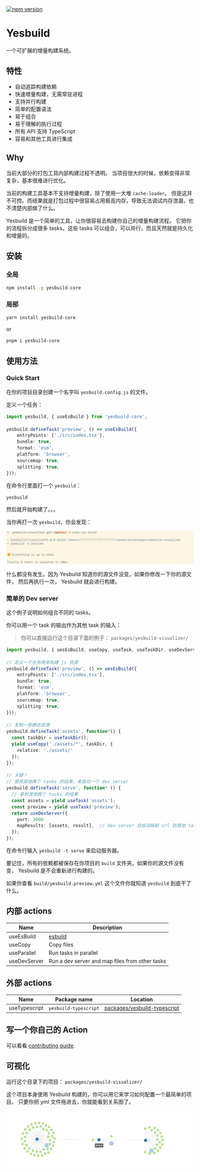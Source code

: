
[![npm version](https://img.shields.io/npm/v/yesbuild-core.svg)](https://www.npmjs.com/package/yesbuild-core)

# Yesbuild

一个可扩展的增量构建系统。

## 特性

- 自动追踪构建依赖
- 快速增量构建，无需常驻进程
- 支持并行构建
- 简单的配置语法
- 易于组合
- 易于理解的执行过程
- 所有 API 支持 TypeScript
- 容易和其他工具进行集成

## Why

当前大部分的打包工具内部构建过程不透明。
当项目很大的时候，依赖变得非常复杂，基本很难进行优化。

当前的构建工具基本不支持增量构建，除了使用一大堆 `cache-loader`。
但是这并不可控。而结果就是打包过程中很容易占用极高内存，导致无法调试内存泄漏，也不清楚内部做了什么。

Yesbuild 是一个简单的工具，让你很容易去构建你自己的增量构建流程。
它把你的流程拆分成很多 tasks。这些 tasks 可以组合，可以并行，而且天然就是持久化和增量的。

## 安装

### 全局

```sh
npm install -g yesbuild-core
```

### 局部

```sh
yarn install yesbuild-core
```

or

```sh
pnpm i yesbuild-core
```

## 使用方法

### Quick Start

在你的项目目录创建一个名字叫 `yesbuild.config.js` 的文件。

定义一个任务：

```typescript
import yesbuild, { useEsBuild } from 'yesbuild-core';

yesbuild.defineTask('preview', () => useEsBuild({
    entryPoints: ['./src/index.tsx'],
    bundle: true,
    format: 'esm',
    platform: 'browser',
    sourcemap: true,
    splitting: true,
}));
```

在命令行里面打一个 `yesbuild`：

```sh
yesbuild
```

然后就开始构建了。。。

当你再打一次 `yesbuild`，你会发现：

![](./docs/screenshot-1.png)

什么都没有发生。因为 Yesbuild 知道你的源文件没变。如果你修改一下你的源文件，
然后再执行一次， Yesbuild 就会进行构建。

### 简单的 Dev server

这个例子说明如何组合不同的 tasks。

你可以用一个 task 的输出作为其他 task 的输入：

> 你可以直接运行这个目录下面的例子： `packages/yesbuild-visualizer/`

```typescript
import yesbuild, { uesEsBuild, useCopy, useTask, useTaskDir, useDevServer } from 'yesbuild-core';

// 定义一个任务用来构建 js 资源
yesbuild.defineTask('preview', () => uesEsBuild({
    entryPoints: ['./src/index.tsx'],
    bundle: true,
    format: 'esm',
    platform: 'browser',
    sourcemap: true,
    splitting: true,
}));

// 复制一些静态资源
yesbuild.defineTask('assets', function*() {
  const taskDir = useTaskDir();
  yield useCopy('./assets/*', taskDir, {
    relative: './assets/'
  });
});

// 关键！
// 使用其他两个 tasks 的结果，来启动一个 dev server
yesbuild.defineTask('serve', function* () {
  // 拿到其他两个 tasks 的结果
  const assets = yield useTask('assets');
  const preview = yield useTask('preview');
  return useDevServer({
    port: 3000
    mapResults: [assets, result],  // dev server 会自动映射 url 到其他 tasks
  });
});
```

在命令行输入 `yesbuild -t serve` 来启动服务器。

要记住，所有的依赖都被保存在你项目的 `build` 文件夹。如果你的源文件没有变，
Yesbuild 是不会重新进行构建的。

如果你查看 `build/yesbuild.preview.yml` 这个文件你就知道 `yesbuild` 到底干了什么。

## 内部 actions

| Name | Description |
|------|------------|
| useEsBuild | [esbuild](https://github.com/evanw/esbuild/) |
| useCopy | Copy files |
| useParallel | Run tasks in parallel |
| useDevServer | Run a dev server and map files from other tasks |

## 外部 actions

| Name | Package name | Location |
|------|--------------|----------|
| useTypescript | `yesbuild-typescript` | [packages/yesbuild-typescript](./packages/yesbuild-typescript) |

## 写一个你自己的 Action

可以看看 [contributing guide](./docs/CONTRIBUTING.md).

## 可视化

运行这个目录下的项目： `packages/yesbuild-visualizer/`

这个项目本身使用 Yesbuild 构建的，你可以用它来学习如何配置一个最简单的项目。 只要你把 yml 文件拖进去，你就能看到关系图了。

![](./docs/screenshot-2.png)
